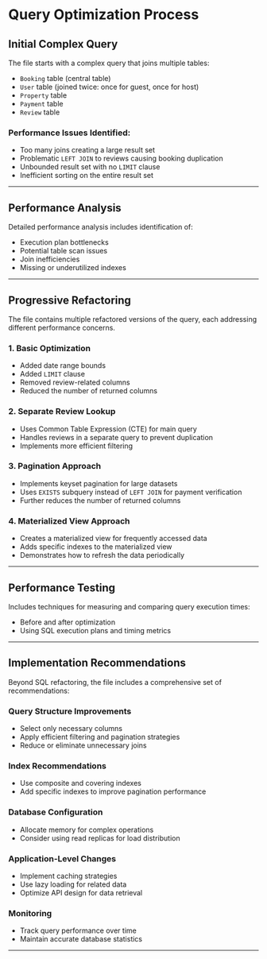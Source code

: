 # Query Optimization Process

## Initial Complex Query

The file starts with a complex query that joins multiple tables:

- `Booking` table (central table)
- `User` table (joined twice: once for guest, once for host)
- `Property` table
- `Payment` table
- `Review` table

### Performance Issues Identified:

- Too many joins creating a large result set
- Problematic `LEFT JOIN` to reviews causing booking duplication
- Unbounded result set with no `LIMIT` clause
- Inefficient sorting on the entire result set

---

## Performance Analysis

Detailed performance analysis includes identification of:

- Execution plan bottlenecks
- Potential table scan issues
- Join inefficiencies
- Missing or underutilized indexes

---

## Progressive Refactoring

The file contains multiple refactored versions of the query, each addressing different performance concerns.

### 1. **Basic Optimization**

- Added date range bounds
- Added `LIMIT` clause
- Removed review-related columns
- Reduced the number of returned columns

### 2. **Separate Review Lookup**

- Uses Common Table Expression (CTE) for main query
- Handles reviews in a separate query to prevent duplication
- Implements more efficient filtering

### 3. **Pagination Approach**

- Implements keyset pagination for large datasets
- Uses `EXISTS` subquery instead of `LEFT JOIN` for payment verification
- Further reduces the number of returned columns

### 4. **Materialized View Approach**

- Creates a materialized view for frequently accessed data
- Adds specific indexes to the materialized view
- Demonstrates how to refresh the data periodically

---

## Performance Testing

Includes techniques for measuring and comparing query execution times:

- Before and after optimization
- Using SQL execution plans and timing metrics

---

## Implementation Recommendations

Beyond SQL refactoring, the file includes a comprehensive set of recommendations:

### Query Structure Improvements

- Select only necessary columns
- Apply efficient filtering and pagination strategies
- Reduce or eliminate unnecessary joins

### Index Recommendations

- Use composite and covering indexes
- Add specific indexes to improve pagination performance

### Database Configuration

- Allocate memory for complex operations
- Consider using read replicas for load distribution

### Application-Level Changes

- Implement caching strategies
- Use lazy loading for related data
- Optimize API design for data retrieval

### Monitoring

- Track query performance over time
- Maintain accurate database statistics

---

